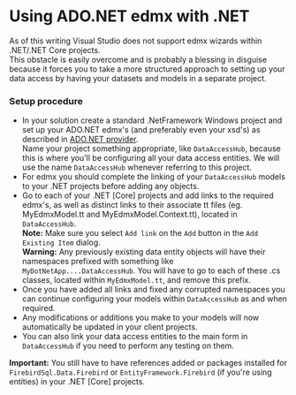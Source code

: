 # Using ADO.NET edmx with .NET

As of this writing Visual Studio does not support edmx wizards within .NET/.NET Core projects.<br>This obstacle is easily overcome and is probably a blessing in disguise because it forces you to take a more structured approach to setting up your data access by having your datasets and models in a separate project.

### Setup procedure

* In your solution create a standard .NetFramework Windows project and set up your ADO.NET edmx's (and preferably even your xsd's) as described in [ADO.NET provider](ado-net.md).</br>
Name your project something appropriate, like `DataAccessHub`, because this is where you'll be configuring all your data access entities. We will use the name `DataAccessHub` whenever referring to this project.
* For edmx you should complete the linking of your `DataAccessHub` models to your .NET projects before adding any objects.
* Go to each of your .NET \[Core\] projects and add links to the required edmx's, as well as distinct links to their associate tt files (eg. MyEdmxModel.tt and MyEdmxModel.Context.tt), located in `DataAccessHub`.</br>
__Note:__ Make sure you select `Add link` on the `Add` button in the `Add Existing Item` dialog.</br>
__Warning:__ Any previously existing data entity objects will have their namespaces prefixed with something like `MyDotNetApp....DataAccessHub`. You will have to go to each of these .cs classes, located within `MyEdmxModel.tt`, and remove this prefix.
* Once you have added all links and fixed any corrupted namespaces you can continue configuring your models within `DataAccessHub` as and when required.
* Any modifications or additions you make to your models will now automatically be updated in your client projects.
* You can also link your data access entities to the main form in `DataAccessHub` if you need to perform any testing on them.

__Important:__ You still have to have references added or packages installed for `FirebirdSql.Data.Firebird` or `EntityFramework.Firebird` (if you're using entities) in your .NET [Core] projects.
